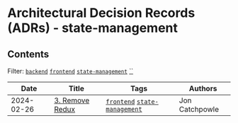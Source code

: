 # Architectural Decision Records (ADRs) - state-management

## Contents

Filter: [`backend`](https://github.com/pleo-io/architectural-decision-records/blob/main/tags/backend.md) [`frontend`](https://github.com/pleo-io/architectural-decision-records/blob/main/tags/frontend.md) [`state-management`](https://github.com/pleo-io/architectural-decision-records/blob/main/tags/state-management.md) [``](https://github.com/pleo-io/architectural-decision-records/blob/main/tags/.md)

| Date | Title | Tags | Authors |
| ------- | ------- | ------- | ------- |
| 2024-02-26 | [3. Remove Redux](https://github.com/pleo-io/architectural-decision-records/blob/main/doc/adr/0003-remove-redux.md) | [`frontend`](https://github.com/pleo-io/architectural-decision-records/blob/main/tags/frontend.md) [`state-management`](https://github.com/pleo-io/architectural-decision-records/blob/main/tags/state-management.md) | Jon Catchpowle |